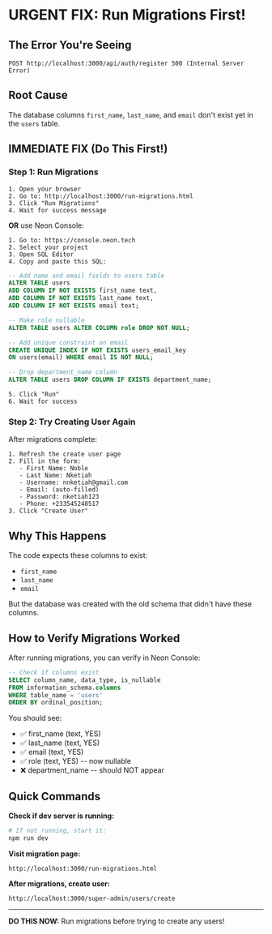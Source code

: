 # URGENT FIX: Run Migrations First!

## The Error You're Seeing

```
POST http://localhost:3000/api/auth/register 500 (Internal Server Error)
```

## Root Cause

The database columns `first_name`, `last_name`, and `email` don't exist yet in the `users` table.

## IMMEDIATE FIX (Do This First!)

### Step 1: Run Migrations
```
1. Open your browser
2. Go to: http://localhost:3000/run-migrations.html
3. Click "Run Migrations"
4. Wait for success message
```

**OR** use Neon Console:

```
1. Go to: https://console.neon.tech
2. Select your project
3. Open SQL Editor
4. Copy and paste this SQL:
```

```sql
-- Add name and email fields to users table
ALTER TABLE users 
ADD COLUMN IF NOT EXISTS first_name text,
ADD COLUMN IF NOT EXISTS last_name text,
ADD COLUMN IF NOT EXISTS email text;

-- Make role nullable
ALTER TABLE users ALTER COLUMN role DROP NOT NULL;

-- Add unique constraint on email
CREATE UNIQUE INDEX IF NOT EXISTS users_email_key 
ON users(email) WHERE email IS NOT NULL;

-- Drop department_name column
ALTER TABLE users DROP COLUMN IF EXISTS department_name;
```

```
5. Click "Run"
6. Wait for success
```

### Step 2: Try Creating User Again

After migrations complete:
```
1. Refresh the create user page
2. Fill in the form:
   - First Name: Noble
   - Last Name: Nketiah
   - Username: nnketiah@gmail.com
   - Email: (auto-filled)
   - Password: nketiah123
   - Phone: +233545248517
3. Click "Create User"
```

## Why This Happens

The code expects these columns to exist:
- `first_name`
- `last_name`
- `email`

But the database was created with the old schema that didn't have these columns.

## How to Verify Migrations Worked

After running migrations, you can verify in Neon Console:

```sql
-- Check if columns exist
SELECT column_name, data_type, is_nullable
FROM information_schema.columns
WHERE table_name = 'users'
ORDER BY ordinal_position;
```

You should see:
- ✅ first_name (text, YES)
- ✅ last_name (text, YES)
- ✅ email (text, YES)
- ✅ role (text, YES) -- now nullable
- ❌ department_name -- should NOT appear

## Quick Commands

**Check if dev server is running:**
```powershell
# If not running, start it:
npm run dev
```

**Visit migration page:**
```
http://localhost:3000/run-migrations.html
```

**After migrations, create user:**
```
http://localhost:3000/super-admin/users/create
```

---

**DO THIS NOW:** Run migrations before trying to create any users!
